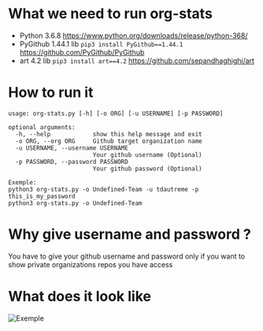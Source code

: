# What we need to run org-stats
- Python 3.6.8 https://www.python.org/downloads/release/python-368/
- PyGithub 1.44.1 lib ```pip3 install PyGithub==1.44.1``` https://github.com/PyGithub/PyGithub
- art 4.2 lib ```pip3 install art==4.2``` https://github.com/sepandhaghighi/art

# How to run it
```
usage: org-stats.py [-h] [-o ORG] [-u USERNAME] [-p PASSWORD]

optional arguments:
  -h, --help            show this help message and exit
  -o ORG, --org ORG     Github target organization name
  -u USERNAME, --username USERNAME
                        Your github username (Optional)
  -p PASSWORD, --password PASSWORD
                        Your github password (Optional)
                        
Exemple:
python3 org-stats.py -o Undefined-Team -u tdautreme -p this_is_my_password
python3 org-stats.py -o Undefined-Team
```
# Why give username and password ?
You have to give your github username and password only if you want to show private organizations repos you have access

# What does it look like
![Exemple](https://i.ibb.co/HxsTXCx/Pres.png)
